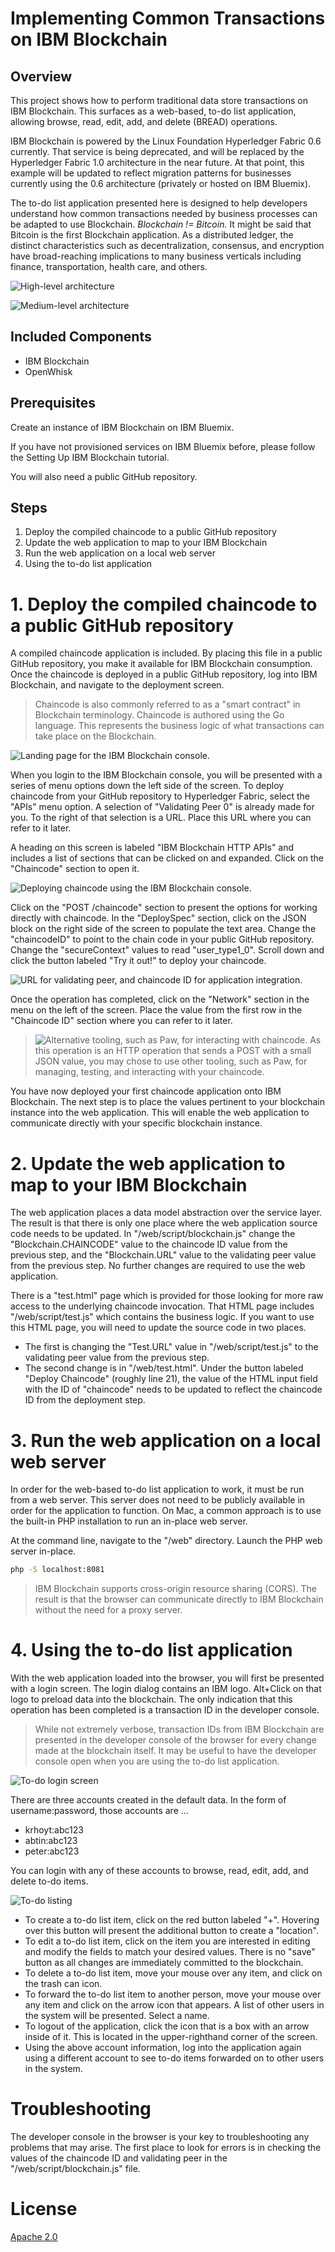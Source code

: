 # Implementing Common Transactions on IBM Blockchain

## Overview
This project shows how to perform traditional data store transactions on IBM Blockchain. This surfaces as a web-based, to-do list application, allowing browse, read, edit, add, and delete (BREAD) operations.

IBM Blockchain is powered by the Linux Foundation Hyperledger Fabric 0.6 currently. That service is being deprecated, and will be replaced by the Hyperledger Fabric 1.0 architecture in the near future. At that point, this example will be updated to reflect migration patterns for businesses currently using the 0.6 architecture (privately or hosted on IBM Bluemix).

The to-do list application presented here is designed to help developers understand how common transactions needed by business processes can be adapted to use Blockchain. *Blockchain != Bitcoin.* It might be said that Bitcoin is the first Blockchain application. As a distributed ledger, the distinct characteristics such as decentralization, consensus, and encryption have broad-reaching implications to many business verticals including finance, transportation, health care, and others.

![High-level architecture](https://raw.githubusercontent.com/IBM/todo-list-fabric/master/assets/todo-fabric-architecture.png)

![Medium-level architecture](https://raw.githubusercontent.com/IBM/todo-list-fabric/master/assets/todo-fabric-details.png)

## Included Components

- IBM Blockchain
- OpenWhisk

## Prerequisites

Create an instance of IBM Blockchain on IBM Bluemix.

If you have not provisioned services on IBM Bluemix before, please follow the Setting Up IBM Blockchain tutorial.

You will also need a public GitHub repository.

## Steps

1. Deploy the compiled chaincode to a public GitHub repository
2. Update the web application to map to your IBM Blockchain
3. Run the web application on a local web server
4. Using the to-do list application

# 1. Deploy the compiled chaincode to a public GitHub repository

A compiled chaincode application is included. By placing this file in a public GitHub repository, you make it available for IBM Blockchain consumption. Once the chaincode is deployed in a public GitHub repository, log into IBM Blockchain, and navigate to the deployment screen.

> Chaincode is also commonly referred to as a "smart contract" in Blockchain terminology. Chaincode is authored using the Go language. This represents the business logic of what transactions can take place on the Blockchain.

![Landing page for the IBM Blockchain console.](https://raw.githubusercontent.com/IBM/todo-list-fabric/master/assets/blockchain-apis.png)

When you login to the IBM Blockchain console, you will be presented with a series of menu options down the left side of the screen. To deploy chaincode from your GitHub repository to Hyperledger Fabric, select the "APIs" menu option. A selection of "Validating Peer 0" is already made for you. To the right of that selection is a URL. Place this URL where you can refer to it later.

A heading on this screen is labeled "IBM Blockchain HTTP APIs" and includes a list of sections that can be clicked on and expanded. Click on the "Chaincode" section to open it. 

![Deploying chaincode using the IBM Blockchain console.](https://raw.githubusercontent.com/IBM/todo-list-fabric/master/assets/deploy-chaincode.png)

Click on the "POST /chaincode" section to present the options for working directly with chaincode. In the "DeploySpec" section, click on the JSON block on the right side of the screen to populate the text area. Change the "chaincodeID" to point to the chain code in your public GitHub repository. Change the "secureContext" values to read "user_type1_0". Scroll down and click the button labeled "Try it out!" to deploy your chaincode. 

![URL for validating peer, and chaincode ID for application integration.](https://raw.githubusercontent.com/IBM/todo-list-fabric/master/assets/post-deploy-values.png) 

Once the operation has completed, click on the "Network" section in the menu on the left of the screen. Place the value from the first row in the "Chaincode ID" section where you can refer to it later.

> ![Alternative tooling, such as Paw, for interacting with chaincode.](https://raw.githubusercontent.com/IBM/todo-list-fabric/master/assets/paw-http-tooling.png) 
> As this operation is an HTTP operation that sends a POST with a small JSON value, you may chose to use other tooling, such as Paw, for managing, testing, and interacting with your chaincode.

You have now deployed your first chaincode application onto IBM Blockchain. The next step is to place the values pertinent to your blockchain instance into the web application. This will enable the web application to communicate directly with your specific blockchain instance.

# 2. Update the web application to map to your IBM Blockchain

The web application places a data model abstraction over the service layer. The result is that there is only one place where the web application source code needs to be updated. In "/web/script/blockchain.js" change the "Blockchain.CHAINCODE" value to the chaincode ID value from the previous step, and the "Blockchain.URL" value to the validating peer value from the previous step. No further changes are required to use the web application.

There is a "test.html" page which is provided for those looking for more raw access to the underlying chaincode invocation. That HTML page includes "/web/script/test.js" which contains the business logic. If you want to use this HTML page, you will need to update the source code in two places. 

- The first is changing the "Test.URL" value in "/web/script/test.js" to the validating peer value from the previous step. 
- The second change is in "/web/test.html". Under the button labeled "Deploy Chaincode" (roughly line 21), the value of the HTML input field with the ID of "chaincode" needs to be updated to reflect the chaincode ID from the deployment step.

# 3. Run the web application on a local web server

In order for the web-based to-do list application to work, it must be run from a web server. This server does not need to be publicly available in order for the application to function. On Mac, a common approach is to use the built-in PHP installation to run an in-place web server.

At the command line, navigate to the "/web" directory. Launch the PHP web server in-place.

```bash
php -S localhost:8081
```

> IBM Blockchain supports cross-origin resource sharing (CORS). The result is that the browser can communicate directly to IBM Blockchain without the need for a proxy server.

# 4. Using the to-do list application

With the web application loaded into the browser, you will first be presented with a login screen. The login dialog contains an IBM logo. Alt+Click on that logo to preload data into the blockchain. The only indication that this operation has been completed is a transaction ID in the developer console.

> While not extremely verbose, transaction IDs from IBM Blockchain are presented in the developer console of the browser for every change made at the blockchain itself. It may be useful to have the developer console open when you are using the to-do list application.

![To-do login screen](https://raw.githubusercontent.com/IBM/todo-list-fabric/master/assets/todo-authentication.png)

There are three accounts created in the default data. In the form of username:password, those accounts are ...

- krhoyt:abc123
- abtin:abc123
- peter:abc123

You can login with any of these accounts to browse, read, edit, add, and delete to-do items.

![To-do listing](https://github.com/IBM/todo-list-fabric/blob/master/assets/todo-list.png)

- To create a to-do list item, click on the red button labeled "+". Hovering over this button will present the additional button to create a "location".
- To edit a to-do list item, click on the item you are interested in editing and modify the fields to match your desired values. There is no "save" button as all changes are immediately committed to the blockchain.
- To delete a to-do list item, move your mouse over any item, and click on the trash can icon.
- To forward the to-do list item to another person, move your mouse over any item and click on the arrow icon that appears. A list of other users in the system will be presented. Select a name. 
- To logout of the application, click the icon that is a box with an arrow inside of it. This is located in the upper-righthand corner of the screen.
- Using the above account information, log into the application again using a different account to see to-do items forwarded on to other users in the system.

# Troubleshooting

The developer console in the browser is your key to troubleshooting any problems that may arise. The first place to look for errors is in checking the values of the chaincode ID and validating peer in the "/web/script/blockchain.js" file.

# License
[Apache 2.0](LICENSE.txt)
